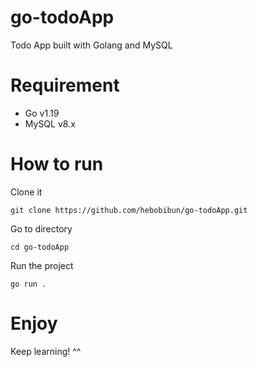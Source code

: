 # go-todoApp

Todo App built with Golang and MySQL

# Requirement

- Go v1.19
- MySQL v8.x

# How to run

Clone it

```
git clone https://github.com/hebobibun/go-todoApp.git
```

Go to directory

```
cd go-todoApp
```

Run the project

```
go run .
```

# Enjoy

Keep learning! ^^
